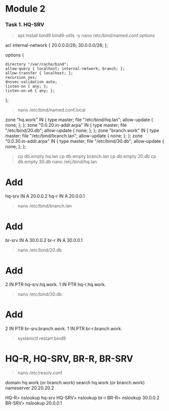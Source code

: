 # Module 2
### Task 1. HQ-SRV

> apt install bind9 bind9-utils -y
> nano /etc/bind/named.conf.options

acl internal-network {
	20.0.0.0/26;
	30.0.0.0/28;
};
	
options {

	directory "/var/cache/bind";
	allow-query { localhost; internal-network; branch; };
	allow-transfer { localhost; };
	recursion yes;
	dnssec-validation auto;
	listen-on { any; };
	listen-on-v6 { any; };
};

> nano /etc/bind/named.conf.local

zone "hq.work" IN {
	type master;
	file "/etc/bind/hq.lan";
	allow-update { none; };
};
zone "0.0.20.in-addr.arpa" IN {
	type master;
	file "/etc/bind/20.db";
	allow-update { none; };
};
zone "branch.work" IN {
	type master;
	file "/etc/bind/branch.lan";
	allow-update { none; };
};
zone "0.0.30.in-addr.arpa" IN {
	type master;
	file "/etc/bind/30.db";
	allow-update { none; };
};

> cp db.empty hq.lan
> cp db.empty branch.lan
> cp db.empty 20.db
> cp db.empty 30.db
> nano /etc/bind/hq.lan

# Add
hq-srv  IN      A       20.0.0.2
hq-r    IN      A       20.0.0.1

> nano /etc/bind/branch.lan

# Add
br-srv  IN      A       30.0.0.2
br-r    IN      A       30.0.0.1

> nano /etc/bind/20.db

# Add
2       IN      PTR     hq-srv.hq.work.
1       IN      PTR     hq-r.hq.work.

> nano /etc/bind/30.db

# Add
2       IN      PTR     br-srv.branch.work.
1       IN      PTR     br-r.branch.work.

> systemctl restart bind9

# HQ-R, HQ-SRV, BR-R, BR-SRV
> nano /etc/resolv.conf

domain hq.work (or branch.work)
search hq.work (or branch.work)
nameserver 20.20.20.2

HQ-R> nslookup hq-srv
HQ-SRV> nslookup br-r
BR-R> nslookup 30.0.0.2
BR-SRV> nslookup 20.0.0.1


